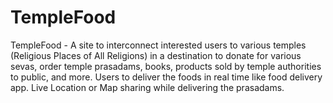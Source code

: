 # TempleFood
TempleFood - A site to interconnect interested users to various temples (Religious Places of All Religions) in a destination to donate for various sevas, order temple prasadams, books, products sold by temple authorities to public, and more. Users to deliver the foods in real time like food delivery app. Live Location or Map sharing while delivering the prasadams.
